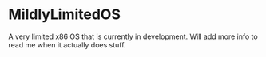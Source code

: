 # MildlyLimitedOS

A very limited x86 OS that is currently in development. Will add more info to read me when it actually does stuff.